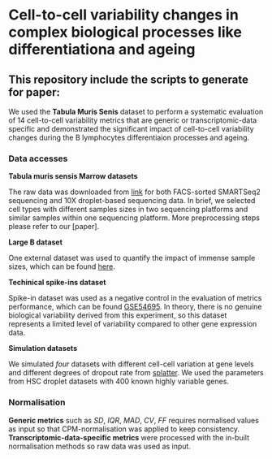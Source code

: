# Cell-to-cell variability changes in complex biological processes like differentiationa and ageing


## This repository include the scripts to generate for paper: 
We used the **Tabula Muris Senis** dataset to perform a systematic evaluation of 14 cell-to-cell variability metrics that are generic or transcriptomic-data specific and demonstrated the significant impact of cell-to-cell variability changes during the B lymphocytes differentiaion processes and ageing. 

### Data accesses
**Tabula muris sensis Marrow datasets**

The raw data was downloaded from [link](https://figshare.com/articles/dataset/Tabula_Muris_Senis_Data_Objects/12654728) for both FACS-sorted SMARTSeq2 sequencing and 10X droplet-based sequencing data. In brief, we selected cell types with different samples sizes in two sequencing platforms and similar samples within one sequencing platform. More preprocessing steps please refer to our [paper].

**Large B dataset**

One external dataset was used to quantify the impact of immense sample sizes, which can be found [here](https://www.10xgenomics.com/resources/datasets/cd-19-plus-b-cells-1-standard-1-1-0).

**Techinical spike-ins dataset**

Spike-in dataset was used as a negative control in the evaluation of metrics performance, which can be found [GSE54695](https://www.ncbi.nlm.nih.gov/geo/query/acc.cgi?acc=GSE54695). In theory, there is no genuine biological variability derived from this experiment, so this dataset represents a limited level of variability compared to other gene expression data.

**Simulation datasets**

We simulated *four* datasets with different cell-cell variation at gene levels and different degrees of dropout rate from [splatter](https://bioconductor.org/packages/release/bioc/html/splatter.html). We used the parameters from HSC droplet datasets with 400 known highly variable genes. 

### Normalisation 
**Generic metrics** such as *SD*, *IQR*, *MAD*, *CV*, *FF* requires normalised values as input so that CPM-normalisation was applied to keep consistency. 
**Transcriptomic-data-specific metrics** were processed with the in-built normalisation methods so raw data was used as input.

